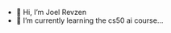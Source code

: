 - 👋 Hi, I’m Joel Revzen  
- 🌱 I’m currently learning the cs50 ai course...

<!---
jrevzen/jrevzen is a ✨ special ✨ repository because its `README.md` (this file) appears on your GitHub profile.
You can click the Preview link to take a look at your changes.
--->
